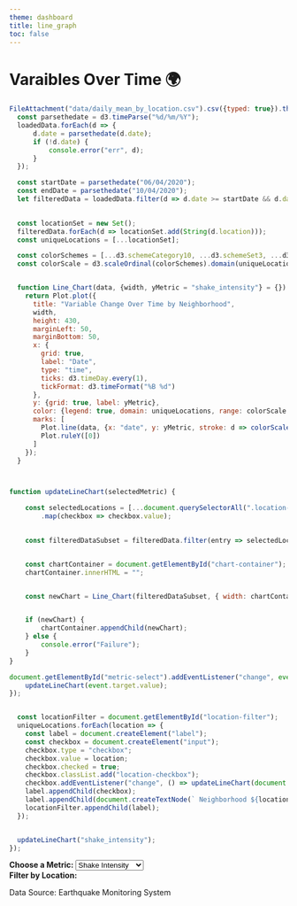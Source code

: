 ```yaml
---
theme: dashboard
title: line_graph
toc: false
---
```


# Varaibles Over Time 🌍

```js
FileAttachment("data/daily_mean_by_location.csv").csv({typed: true}).then(loadedData => {
  const parsethedate = d3.timeParse("%d/%m/%Y");
  loadedData.forEach(d => {
      d.date = parsethedate(d.date); 
      if (!d.date) {
          console.error("err", d);
      }
  });

  const startDate = parsethedate("06/04/2020");
  const endDate = parsethedate("10/04/2020");
  let filteredData = loadedData.filter(d => d.date >= startDate && d.date <= endDate);
  

  const locationSet = new Set();
  filteredData.forEach(d => locationSet.add(String(d.location)));
  const uniqueLocations = [...locationSet];

  const colorSchemes = [...d3.schemeCategory10, ...d3.schemeSet3, ...d3.schemePaired];
  const colorScale = d3.scaleOrdinal(colorSchemes).domain(uniqueLocations);


  function Line_Chart(data, {width, yMetric = "shake_intensity"} = {}) {
    return Plot.plot({
      title: "Variable Change Over Time by Neighborhood",
      width,
      height: 430,
      marginLeft: 50,
      marginBottom: 50,
      x: {
        grid: true,
        label: "Date",
        type: "time",
        ticks: d3.timeDay.every(1),
        tickFormat: d3.timeFormat("%B %d")
      },
      y: {grid: true, label: yMetric},
      color: {legend: true, domain: uniqueLocations, range: colorScale.range()},
      marks: [
        Plot.line(data, {x: "date", y: yMetric, stroke: d => colorScale(String(d.location)), strokeWidth: 2, tip: true}),
        Plot.ruleY([0])
      ]
    });
  }



function updateLineChart(selectedMetric) {

    const selectedLocations = [...document.querySelectorAll(".location-checkbox:checked")]
        .map(checkbox => checkbox.value);

  
    const filteredDataSubset = filteredData.filter(entry => selectedLocations.includes(String(entry.location)));


    const chartContainer = document.getElementById("chart-container");
    chartContainer.innerHTML = "";


    const newChart = Line_Chart(filteredDataSubset, { width: chartContainer.clientWidth, yMetric: selectedMetric });


    if (newChart) {
        chartContainer.appendChild(newChart);
    } else {
        console.error("Failure");
    }
}

document.getElementById("metric-select").addEventListener("change", event => {
    updateLineChart(event.target.value);
});


  const locationFilter = document.getElementById("location-filter");
  uniqueLocations.forEach(location => {
    const label = document.createElement("label");
    const checkbox = document.createElement("input");
    checkbox.type = "checkbox";
    checkbox.value = location;
    checkbox.checked = true;
    checkbox.classList.add("location-checkbox");
    checkbox.addEventListener("change", () => updateLineChart(document.getElementById("metric-select").value));
    label.appendChild(checkbox);
    label.appendChild(document.createTextNode(` Neighborhood ${location} `));
    locationFilter.appendChild(label);
  });


  updateLineChart("shake_intensity");
});
```



<div class="section">
  <label for="metric-select"><strong>Choose a Metric:</strong></label>
  <select id="metric-select">
    <option value="shake_intensity">Shake Intensity</option>
    <option value="sewer_and_water">Sewer & Water</option>
    <option value="power">Power</option>
    <option value="roads_and_bridges">Roads & Bridges</option>
    <option value="medical">Medical</option>
    <option value="buildings">Buildings</option>
  </select>
</div>


<div class="section">
  <label><strong>Filter by Location:</strong></label>
  <div id="location-filter"></div>
</div>


<div class="section">
  <div id="chart-container" class="chart-box"></div>
</div>


Data Source: Earthquake Monitoring System
